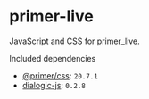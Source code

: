 # primer-live

JavaScript and CSS for primer_live.

Included dependencies

- [@primer/css](https://www.npmjs.com/package/@primer/css): `20.7.1`
- [dialogic-js](https://www.npmjs.com/package/dialogic-js): `0.2.8`
